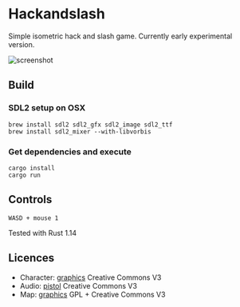 # Hackandslash

Simple isometric hack and slash game. Currently early experimental version.

![screenshot](http://laastine.kapsi.fi/kuvat/hackandslash.gif?cache=2)

## Build

### SDL2 setup on OSX

```
brew install sdl2 sdl2_gfx sdl2_image sdl2_ttf
brew install sdl2_mixer --with-libvorbis
```

### Get dependencies and execute

```
cargo install
cargo run
```

## Controls

`WASD + mouse 1`

Tested with Rust 1.14

## Licences

* Character: [graphics](http://opengameart.org/content/tmim-heroine-bleeds-game-art) Creative Commons V3
* Audio: [pistol](http://opengameart.org/content/chaingun-pistol-rifle-shotgun-shots) Creative Commons V3
* Map: [graphics](http://opengameart.org/content/tiled-terrains) GPL + Creative Commons V3
